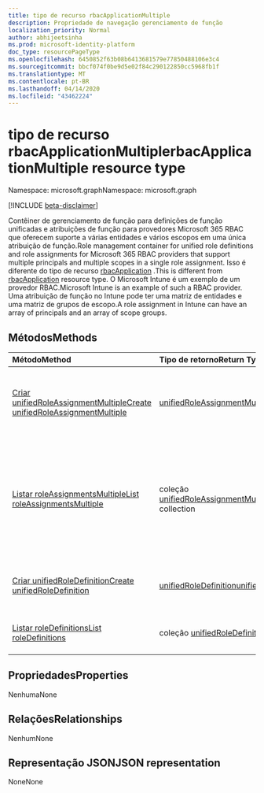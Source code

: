 ```yaml
---
title: tipo de recurso rbacApplicationMultiple
description: Propriedade de navegação gerenciamento de função
localization_priority: Normal
author: abhijeetsinha
ms.prod: microsoft-identity-platform
doc_type: resourcePageType
ms.openlocfilehash: 6450852f63b08b6413681579e77850488106e3c4
ms.sourcegitcommit: bbcf074f0be9d5e02f84c290122850cc5968fb1f
ms.translationtype: MT
ms.contentlocale: pt-BR
ms.lasthandoff: 04/14/2020
ms.locfileid: "43462224"
---
```

# <a name="rbacapplicationmultiple-resource-type"></a><span data-ttu-id="c5571-103">tipo de recurso rbacApplicationMultiple</span><span class="sxs-lookup"><span data-stu-id="c5571-103">rbacApplicationMultiple resource type</span></span>

<span data-ttu-id="c5571-104">Namespace: microsoft.graph</span><span class="sxs-lookup"><span data-stu-id="c5571-104">Namespace: microsoft.graph</span></span>

[!INCLUDE [beta-disclaimer](../../includes/beta-disclaimer.md)]

<span data-ttu-id="c5571-105">Contêiner de gerenciamento de função para definições de função unificadas e atribuições de função para provedores Microsoft 365 RBAC que oferecem suporte a várias entidades e vários escopos em uma única atribuição de função.</span><span class="sxs-lookup"><span data-stu-id="c5571-105">Role management container for unified role definitions and role assignments for Microsoft 365 RBAC providers that support multiple principals and multiple scopes in a single role assignment.</span></span> <span data-ttu-id="c5571-106">Isso é diferente do tipo de recurso [rbacApplication](rbacapplication.md) .</span><span class="sxs-lookup"><span data-stu-id="c5571-106">This is different from [rbacApplication](rbacapplication.md) resource type.</span></span> <span data-ttu-id="c5571-107">O Microsoft Intune é um exemplo de um provedor RBAC.</span><span class="sxs-lookup"><span data-stu-id="c5571-107">Microsoft Intune is an example of such a RBAC provider.</span></span> <span data-ttu-id="c5571-108">Uma atribuição de função no Intune pode ter uma matriz de entidades e uma matriz de grupos de escopo.</span><span class="sxs-lookup"><span data-stu-id="c5571-108">A role assignment in Intune can have an array of principals and an array of scope groups.</span></span>

## <a name="methods"></a><span data-ttu-id="c5571-109">Métodos</span><span class="sxs-lookup"><span data-stu-id="c5571-109">Methods</span></span>

| <span data-ttu-id="c5571-110">Método</span><span class="sxs-lookup"><span data-stu-id="c5571-110">Method</span></span>       | <span data-ttu-id="c5571-111">Tipo de retorno</span><span class="sxs-lookup"><span data-stu-id="c5571-111">Return Type</span></span> | <span data-ttu-id="c5571-112">Descrição</span><span class="sxs-lookup"><span data-stu-id="c5571-112">Description</span></span> |
|:-------------|:------------|:------------|
| [<span data-ttu-id="c5571-113">Criar unifiedRoleAssignmentMultiple</span><span class="sxs-lookup"><span data-stu-id="c5571-113">Create unifiedRoleAssignmentMultiple</span></span>](../api/unifiedroleassignmentmultiple-post.md) | [<span data-ttu-id="c5571-114">unifiedRoleAssignmentMultiple</span><span class="sxs-lookup"><span data-stu-id="c5571-114">unifiedRoleAssignmentMultiple</span></span>](unifiedroleassignmentmultiple.md) | <span data-ttu-id="c5571-115">Crie um novo unifiedRoleAssignmentMultiple postando na coleção roleAssignments.</span><span class="sxs-lookup"><span data-stu-id="c5571-115">Create a new unifiedRoleAssignmentMultiple by posting to the roleAssignments collection.</span></span> |
| [<span data-ttu-id="c5571-116">Listar roleAssignmentsMultiple</span><span class="sxs-lookup"><span data-stu-id="c5571-116">List roleAssignmentsMultiple</span></span>](../api/unifiedroleassignmentmultiple-list.md) | <span data-ttu-id="c5571-117">coleção [unifiedRoleAssignmentMultiple](unifiedroleassignmentmultiple.md)</span><span class="sxs-lookup"><span data-stu-id="c5571-117">[unifiedRoleAssignmentMultiple](unifiedroleassignmentmultiple.md) collection</span></span> | <span data-ttu-id="c5571-118">Obtém a coleção de objetos unifiedRoleAssignmentMultiple.</span><span class="sxs-lookup"><span data-stu-id="c5571-118">Get unifiedRoleAssignmentMultiple object collection.</span></span> <span data-ttu-id="c5571-119">Somente instâncias específicas podem ser consultadas, por meio da filtragem em unifiedRoleDefitionId ou entidade de segurança.</span><span class="sxs-lookup"><span data-stu-id="c5571-119">Only specific instances can be queried, by filtering on unifiedRoleDefitionId or principalId.</span></span> |
| [<span data-ttu-id="c5571-120">Criar unifiedRoleDefinition</span><span class="sxs-lookup"><span data-stu-id="c5571-120">Create unifiedRoleDefinition</span></span>](../api/rbacapplication-post-roledefinitions.md) | [<span data-ttu-id="c5571-121">unifiedRoleDefinition</span><span class="sxs-lookup"><span data-stu-id="c5571-121">unifiedRoleDefinition</span></span>](unifiedroledefinition.md) | <span data-ttu-id="c5571-122">Crie um novo unifiedRoleDefinition postando na coleção roleDefinitions.</span><span class="sxs-lookup"><span data-stu-id="c5571-122">Create a new unifiedRoleDefinition by posting to the roleDefinitions collection.</span></span> |
| [<span data-ttu-id="c5571-123">Listar roleDefinitions</span><span class="sxs-lookup"><span data-stu-id="c5571-123">List roleDefinitions</span></span>](../api/rbacapplication-list-roledefinitions.md) | <span data-ttu-id="c5571-124">coleção [unifiedRoleDefinition](unifiedroledefinition.md)</span><span class="sxs-lookup"><span data-stu-id="c5571-124">[unifiedRoleDefinition](unifiedroledefinition.md) collection</span></span> | <span data-ttu-id="c5571-125">Obtenha uma coleção de objetos unifiedRoleDefinition.</span><span class="sxs-lookup"><span data-stu-id="c5571-125">Get a unifiedRoleDefinition object collection.</span></span> |

## <a name="properties"></a><span data-ttu-id="c5571-126">Propriedades</span><span class="sxs-lookup"><span data-stu-id="c5571-126">Properties</span></span>

<span data-ttu-id="c5571-127">Nenhuma</span><span class="sxs-lookup"><span data-stu-id="c5571-127">None</span></span>

## <a name="relationships"></a><span data-ttu-id="c5571-128">Relações</span><span class="sxs-lookup"><span data-stu-id="c5571-128">Relationships</span></span>

<span data-ttu-id="c5571-129">Nenhum</span><span class="sxs-lookup"><span data-stu-id="c5571-129">None</span></span>

## <a name="json-representation"></a><span data-ttu-id="c5571-130">Representação JSON</span><span class="sxs-lookup"><span data-stu-id="c5571-130">JSON representation</span></span>

<span data-ttu-id="c5571-131">None</span><span class="sxs-lookup"><span data-stu-id="c5571-131">None</span></span>

<!-- uuid: 16cd6b66-4b1a-43a1-adaf-3a886856ed98
2019-02-04 14:57:30 UTC -->
<!-- {
  "type": "#page.annotation",
  "description": "rbacApplicationMultiple resource",
  "keywords": "",
  "section": "documentation",
  "tocPath": ""
}-->